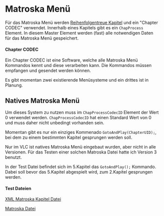 # Matroska Menü
Für das Matroska Menü werden [Reihenfolgentreue Kapitel](OrderedChapters_ger.md) und ein "Chapter CODEC" verwendet. Innerhalb eines Kapitels gibt es ein `ChapProcess` Element. In diesem Master Element werden (fast) alle notwendigen Daten für das Matroska Menü gespeichert.

#### Chapter CODEC
Ein Chapter CODEC ist eine Software, welche alle Matroska Menü Kommandos kennt und diese verarbeiten kann. Die Kommandos müssen empfangen und gesendet werden können.

Es gibt momentan zwei existierende Menüsysteme und ein drittes ist in Planung.

## Natives Matroska Menü
Um dieses System zu nutzen muss im `ChapProcessCodecID` Element der Wert 0 verwendet werden. `ChapProcessCodecID` hat einen Standard Wert von 0 und muss daher nicht unbedingt vorhanden sein.

Momentan gibt es nur ein einziges Kommenado `GotoAndPlay(ChapterUID);`, bei dem zu einem bestimmten Kapitel gesprungen werden soll.

Nur im VLC ist natives Matroska Menü eingebaut wurden, aber nicht in alle Versionen. Für das Testen einer solchen Matroska Datei hatte ich Version 3 benutzt.

In der Test Datei befindet sich im 5.Kapitel das `GotoAndPlay();` Kommando. Dabei soll bevor das 5.Kapitel abgespielt wird, zum 2.Kapitel gesprungen werden.

#### Test Dateien
[XML Matroska Kapitel Datei](https://github.com/hubblec4/Matroska-Playback/blob/master/files/MenuNative/GotoAndPlay.xml)

[Matroska Datei](https://github.com/hubblec4/Matroska-Playback/blob/master/files/MenuNative/GotoAndPlay.mkv)